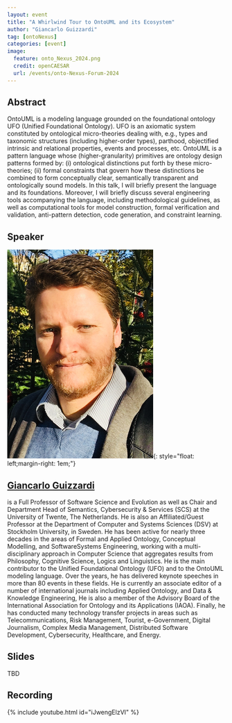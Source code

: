 ```yaml
---
layout: event
title: "A Whirlwind Tour to OntoUML and its Ecosystem"
author: "Giancarlo Guizzardi"
tag: [ontoNexus]
categories: [event]
image:
  feature: onto_Nexus_2024.png
  credit: openCAESAR
  url: /events/onto-Nexus-Forum-2024
---
```


## Abstract
OntoUML is a modeling language grounded on the foundational ontology UFO (Unified Foundational Ontology). UFO is an axiomatic system constituted by ontological micro-theories dealing with, e.g., types and taxonomic structures (including higher-order types), parthood, objectified intrinsic and relational properties, events and processes, etc. OntoUML is a pattern language whose (higher-granularity) primitives are ontology design patterns formed by: (i) ontological distinctions put forth by these micro-theories; (ii) formal constraints that govern how these distinctions be combined to form conceptually clear, semantically transparent and ontologically sound models. In this talk, I will briefly present the language and its foundations. Moreover, I will briefly discuss several engineering tools accompanying the language, including methodological guidelines, as well as computational tools for model construction, formal verification and validation, anti-pattern detection, code generation, and constraint learning.

## Speaker

![Giancarlo Guizzardi](img/Guizzardi.png){: style="float: left;margin-right: 1em;"}

<h2><a href="mailto:g.guizzardi@utwente.nl">Giancarlo Guizzardi</a></h2> is a Full Professor of Software Science and Evolution as well as Chair and Department Head of Semantics, Cybersecurity & Services (SCS) at the University of Twente, The Netherlands. He is also an Affiliated/Guest Professor at the Department of Computer and Systems Sciences (DSV) at Stockholm University, in Sweden. He has been active for nearly three decades in the areas of Formal and Applied Ontology, Conceptual Modelling, and SoftwareSystems Engineering, working with a multi-disciplinary approach in Computer Science that aggregates results from Philosophy, Cognitive Science, Logics and Linguistics. He is the main contributor to the Unified Foundational Ontology (UFO) and to the OntoUML modeling language. Over the years, he has delivered keynote speeches in more than 80 events in these fields. He is currently an associate editor of a number of international journals including Applied Ontology, and Data & Knowledge Engineering, He is also a member of the Advisory Board of the International Association for Ontology and its Applications (IAOA). Finally, he has conducted many technology transfer projects in areas such as Telecommunications, Risk Management, Tourist, e-Government, Digital Journalism, Complex Media Management, Distributed Software Development, Cybersecurity, Healthcare, and Energy.

## Slides

TBD

## Recording

{% include youtube.html id="iJwengElzVI" %}
